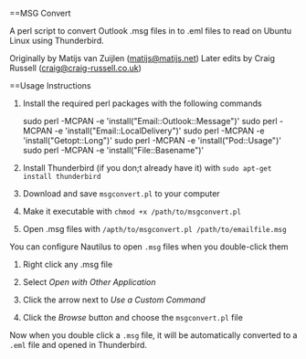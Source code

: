 ==MSG Convert

A perl script to convert Outlook .msg files in to .eml files to read on Ubuntu Linux using Thunderbird.

Originally by Matijs van Zuijlen (matijs@matijs.net)
Later edits by Craig Russell (craig@craig-russell.co.uk)

==Usage Instructions

1. Install the required perl packages with the following commands    

    sudo perl -MCPAN -e 'install("Email::Outlook::Message")'
    sudo perl -MCPAN -e 'install("Email::LocalDelivery")'
    sudo perl -MCPAN -e 'install("Getopt::Long")'
    sudo perl -MCPAN -e 'install("Pod::Usage")'
    sudo perl -MCPAN -e 'install("File::Basename")'
    
2. Install Thunderbird (if you don;t already have it) with `sudo apt-get install thunderbird`

3. Download and save `msgconvert.pl` to your computer

4. Make it executable with `chmod +x /path/to/msgconvert.pl`

5. Open .msg files with `/apth/to/msgconvert.pl /path/to/emailfile.msg`    

You can configure Nautilus to open `.msg` files when you double-click them    

1. Right click any .msg file

2. Select *Open with Other Application*

3. Click the arrow next to *Use a Custom Command*

4. Click the *Browse* button and choose the `msgconvert.pl` file

Now when you double click a `.msg` file, it will be automatically converted to a `.eml` file and opened in Thunderbird.
